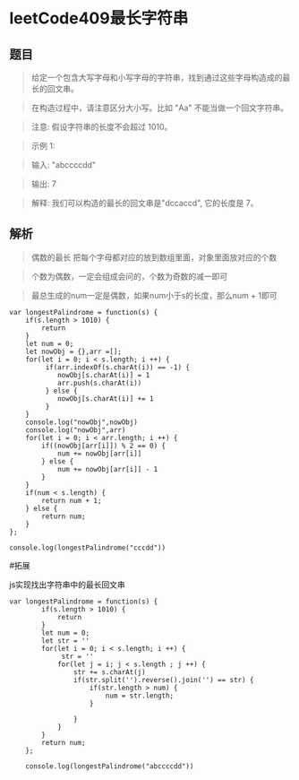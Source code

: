 
# leetCode409最长字符串



## 题目

>给定一个包含大写字母和小写字母的字符串，找到通过这些字母构造成的最长的回文串。

> 在构造过程中，请注意区分大小写。比如 "Aa" 不能当做一个回文字符串。

>注意:
假设字符串的长度不会超过 1010。

> 示例 1:

>输入:
"abccccdd"

>输出:
7

> 解释:
我们可以构造的最长的回文串是"dccaccd", 它的长度是 7。




## 解析

> 偶数的最长 把每个字母都对应的放到数组里面，对象里面放对应的个数

> 个数为偶数，一定会组成会问的，个数为奇数的减一即可

> 最总生成的num一定是偶数，如果num小于s的长度，那么num + 1即可




```
var longestPalindrome = function(s) {
    if(s.length > 1010) {
        return
    }
    let num = 0;
    let nowObj = {},arr =[];
    for(let i = 0; i < s.length; i ++) {
         if(arr.indexOf(s.charAt(i)) == -1) {
            nowObj[s.charAt(i)] = 1
            arr.push(s.charAt(i))
         } else {
            nowObj[s.charAt(i)] += 1
         }
    }
    console.log("nowObj",nowObj)
    console.log("nowObj",arr)
    for(let i = 0; i < arr.length; i ++) {
        if((nowObj[arr[i]]) % 2 == 0) {
            num += nowObj[arr[i]]
        } else {
            num += nowObj[arr[i]] - 1
        }
    }
    if(num < s.length) {
        return num + 1;
    } else {
        return num;
    }
};

console.log(longestPalindrome("cccdd"))

```





#拓展

js实现找出字符串中的最长回文串

```
var longestPalindrome = function(s) {
        if(s.length > 1010) {
            return
        }
        let num = 0;
        let str = ''
        for(let i = 0; i < s.length; i ++) {
             str = ''
            for(let j = i; j < s.length ; j ++) {
                str += s.charAt(j)
                if(str.split('').reverse().join('') == str) {
                    if(str.length > num) {
                        num = str.length;
                    }

                }
            }
        }
        return num;
    };

    console.log(longestPalindrome("abccccdd"))
```
